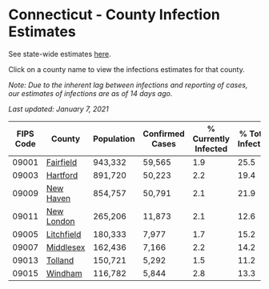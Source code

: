 # Connecticut - County Infection Estimates

See state-wide estimates [here](/infections/us-ct).

Click on a county name to view the infections estimates for that county.

*Note: Due to the inherent lag between infections and reporting of cases, our estimates of infections are as of 14 days ago.*

*Last updated: January 7, 2021*

|   FIPS Code |                   County |   Population |   Confirmed Cases |   % Currently Infected |   % Total Infected |
|-------------|--------------------------|--------------|-------------------|------------------------|--------------------|
|       09001 |   [Fairfield](fairfield) |      943,332 |            59,565 |                    1.9 |               25.5 |
|       09003 |     [Hartford](hartford) |      891,720 |            50,223 |                    2.2 |               19.4 |
|       09009 |   [New Haven](new-haven) |      854,757 |            50,791 |                    2.1 |               21.9 |
|       09011 | [New London](new-london) |      265,206 |            11,873 |                    2.1 |               12.6 |
|       09005 | [Litchfield](litchfield) |      180,333 |             7,977 |                    1.7 |               15.2 |
|       09007 |   [Middlesex](middlesex) |      162,436 |             7,166 |                    2.2 |               14.2 |
|       09013 |       [Tolland](tolland) |      150,721 |             5,292 |                    1.5 |               11.2 |
|       09015 |       [Windham](windham) |      116,782 |             5,844 |                    2.8 |               13.3 |